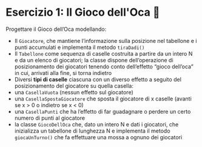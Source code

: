 # Esercizio 1: Il Gioco dell'Oca 🛵
Progettare il Gioco dell’Oca modellando:
- Il `Giocatore`, che mantiene l’informazione sulla posizione nel
  tabellone e i punti accumulati e implementa il metodo `tiraDadi()`
- Il `Tabellone` come sequenza di caselle costruita a partire da un
  intero N e da un elenco di giocatori; la classe dispone
  dell’operazione di posizionamento dei giocatori tenendo conto
  dell’effetto “gioco dell’oca” in cui, arrivati alla fine, si torna indietro
- Diversi **tipi di caselle** ciascuna con un diverso effetto a seguito del
  posizionamento del giocatore su quella casella:
- una `CasellaVuota` (nessun effetto sul giocatore)
- una `CasellaSpostaGiocatore` che sposta il giocatore di x caselle (avanti se x > 0 o indietro se x < 0)
- una `CasellaPunti` che ha l’effetto di far guadagnare o perdere un certo
  numero di punti al giocatore
- la classe `GiocoDellOca` che, dato un intero N e dati i giocatori, che
  inizializza un tabellone di lunghezza N e implementa il metodo
  `giocaUnTurno()` che fa effettuare una mossa a ognuno dei giocatori